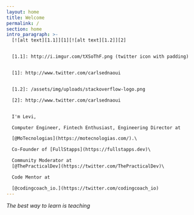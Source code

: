 ```yaml
---
layout: home
title: Welcome
permalink: /
section: home
intro_paragraph: >-
  [![alt text][1.1]][1][![alt text][1.2]][2] 


  [1.1]: http://i.imgur.com/tXSoThF.png (twitter icon with padding)


  [1]: http://www.twitter.com/carlsednaoui


  [1.2]: /assets/img/uploads/stackoverflow-logo.png

  [2]: http://www.twitter.com/carlsednaoui


  I'm Levi, 

  Computer Engineer, Fintech Enthusiast, Engineering Director at 

  [@MoTecnologias](https://motecnologias.com/).\

  Co-Founder of [FullStapps](https://fullstapps.dev)\

  Community Moderator at
  [@ThePracticalDev](https://twitter.com/ThePracticalDev)\

  Code Mentor at 

  [@codingcoach_io.](https://twitter.com/codingcoach_io)
---
```

_The best way to learn is teaching_ 

<a href="https://stackoverflow.com/"><i class="fa fa-stack-overflow"> </i></a>
